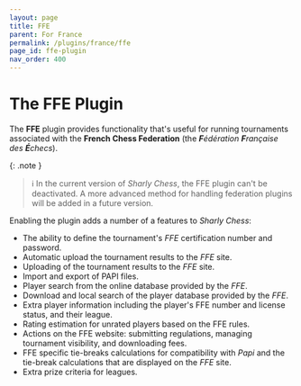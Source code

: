 ```yaml
---
layout: page
title: FFE
parent: For France
permalink: /plugins/france/ffe
page_id: ffe-plugin
nav_order: 400
---
```


# The FFE Plugin

The **FFE** plugin provides functionality that's useful for running tournaments associated with the **French Chess Federation** (the _**F**édération **F**rançaise des **É**checs_).

{: .note }
> :information_source: In the current version of _Sharly Chess_, the FFE plugin can't be deactivated. A more advanced method for handling federation plugins will be added in a future version.

Enabling the plugin adds a number of a features to _Sharly Chess_:

- The ability to define the tournament's _FFE_ certification number and password.
- Automatic upload the tournament results to the _FFE_ site.
- Uploading of the tournament results to the _FFE_ site.
- Import and export of PAPI files.
- Player search from the online database provided by the _FFE_.
- Download and local search of the player database provided by the _FFE_.
- Extra player information including the player's FFE number and license status, and their league.
- Rating estimation for unrated players based on the FFE rules.
- Actions on the FFE website: submitting regulations, managing tournament visibility, and downloading fees.
- FFE specific tie-breaks calculations for compatibility with _Papi_ and the tie-break calculations that are displayed on the _FFE_ site.
- Extra prize criteria for leagues.

